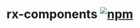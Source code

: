 # rx-components [![npm](https://img.shields.io/npm/v/rx-components.svg)](https://www.npmjs.com/package/rx-components)
